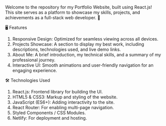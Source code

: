 Welcome to the repository for my Portfolio Website, built using React.js! This site serves as a platform to showcase my skills, projects, and achievements as a full-stack web developer. 🚀

🖥️ Features
  1. Responsive Design: Optimized for seamless viewing across all devices.
  2. Projects Showcase: A section to display my best work, including descriptions, technologies used, and live demo links.
  3. About Me: A brief introduction, my technical skills, and a summary of my professional journey.
  4. Interactive UI: Smooth animations and user-friendly navigation for an engaging experience.
     
🛠️ Technologies Used

  1. React.js: Frontend library for building the UI.
  2. HTML5 & CSS3: Markup and styling of the website.
  3. JavaScript (ES6+): Adding interactivity to the site.
  4. React Router: For enabling multi-page navigation.
  5. Styled Components / CSS Modules.
  6. Netlify: For deployment and hosting.
